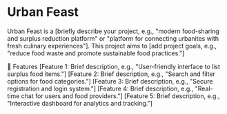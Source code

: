 <h1>Urban Feast</h1>
Urban Feast is a [briefly describe your project, e.g., "modern food-sharing and surplus reduction platform" or "platform for connecting urbanites with fresh culinary experiences"]. This project aims to [add project goals, e.g., "reduce food waste and promote sustainable food practices."]


🚀 Features
[Feature 1: Brief description, e.g., "User-friendly interface to list surplus food items."]
[Feature 2: Brief description, e.g., "Search and filter options for food categories."]
[Feature 3: Brief description, e.g., "Secure registration and login system."]
[Feature 4: Brief description, e.g., "Real-time chat for users and food providers."]
[Feature 5: Brief description, e.g., "Interactive dashboard for analytics and tracking."]
